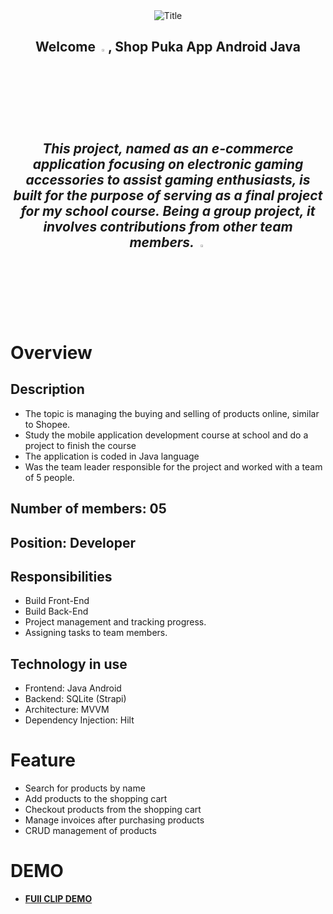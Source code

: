 <div align="center">
  <img src="https://readme-typing-svg.herokuapp.com?font=Dancing+Script&size=90&multiline=true&width=720&height=130&lines=Welcome+to+my+project" alt="Title" />
</div>

## <div align="center">Welcome <img src="https://raw.githubusercontent.com/nixin72/nixin72/master/wave.gif" width="3%"/>, Shop Puka App Android Java <h5> This project, named as an e-commerce application focusing on electronic gaming accessories to assist gaming enthusiasts, is built for the purpose of serving as a final project for my school course. Being a group project, it involves contributions from other team members. <img src="https://media.giphy.com/media/v1.Y2lkPTc5MGI3NjExYWNqYzBrc2sxYnZic3lybGI5OXpsNTNldTA1MnpleHBqOGNwZGtodSZlcD12MV9pbnRlcm5hbF9naWZfYnlfaWQmY3Q9cw/WZAQgT7E0NBfYnvL1C/giphy.gif"  width="3%"></h5></div>

# Overview
  ## Description
   - The topic is managing the buying and selling of products online, similar to Shopee.
   - Study the mobile application development course at school and do a project to finish the course
   - The application is coded in Java language
   - Was the team leader responsible for the project and worked with a team of 5 people. 
  ## Number of members: 05
  ## Position: Developer
  ## Responsibilities
   - Build Front-End
   - Build Back-End
   - Project management and tracking progress.
   - Assigning tasks to team members.
  ## Technology in use
   - Frontend: Java Android
   - Backend: SQLite (Strapi)
   - Architecture: MVVM
   - Dependency Injection: Hilt
# Feature
   - Search for products by name
   - Add products to the shopping cart
   - Checkout products from the shopping cart
   - Manage invoices after purchasing products
   - CRUD management of products
# DEMO 
   - [**FUll CLIP DEMO**](https://www.youtube.com/watch?v=p85hTh1d0nw)




